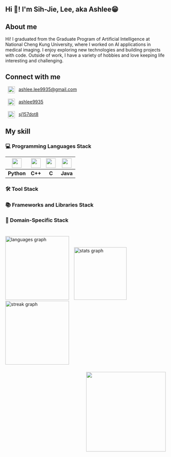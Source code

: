 <h2 align="left">Hi 👋! I'm Sih-Jie, Lee, aka Ashlee😁</h2>

###  
<!-- About me -->
<h2>About me</h2>
<p align="left">Hi! I graduated from the Graduate Program of Artificial Intelligence at National Cheng Kung University, where I worked on AI applications in medical imaging. I enjoy exploring new technologies and building projects with code. Outside of work, I have a variety of hobbies and love keeping life interesting and challenging.</p>

### 
<!-- Connect with me -->
<h2>Connect with me</h2>

<div align="left">  <!-- mail -->
  &nbsp;
  <img align="center" src="https://cdn-icons-png.flaticon.com/128/732/732200.png" alt="Ashlee's mail" height="22" />&nbsp;&nbsp;
  <a href="mailto:ashlee.lee9935@gmail.com" target="_blank">
    ashlee.lee9935@gmail.com
  </a>
</div><br>

<div align="left">  <!-- LinkedIn -->
  &nbsp;
  <img align="center" src="https://cdn-icons-png.flaticon.com/128/3536/3536505.png" alt="Ashlee's LinkedIn" height="22" />&nbsp;&nbsp; 
  <a href="https://www.linkedin.com/in/ashlee9935/" target="_blank">
    ashlee9935
  </a>
</div><br>

<div align="left">  <!-- Instagram -->
  &nbsp;
    <img align="center" src="https://raw.githubusercontent.com/rahuldkjain/github-profile-readme-generator/master/src/images/icons/Social/instagram.svg" alt="sj157dot8" height="22" />&nbsp;&nbsp;
  <a href="https://www.instagram.com/sj157dot8?igsh=MTk1eXkzbjF4OGx2cQ%3D%3D&utm_source=qr" target="_blank">
    sj157dot8
  </a>
</div>


###
<!-- My skill -->
<h2>My skill</h2>
<!-- Programming Languages -->

<h3>💻 Programming Languages Stack</h3>  <!-- Python, C++, C, Java -->

| <img src="https://cdn.jsdelivr.net/gh/devicons/devicon@latest/icons/python/python-original.svg" width="30"> | <img src="https://cdn.jsdelivr.net/gh/devicons/devicon@latest/icons/cplusplus/cplusplus-original.svg" width="30"> | <img src="https://cdn.jsdelivr.net/gh/devicons/devicon@latest/icons/c/c-original.svg" width="30"> | <img src="https://cdn.jsdelivr.net/gh/devicons/devicon@latest/icons/java/java-original.svg" width="30"> |
|:---:|:---:|:---:|:---:|
| **Python** | **C++** | **C** | **Java** |

<!-- Tool -->
<h3>🛠️ Tool Stack</h3>  <!-- eg. Visual Studio Code, Git, IntelliJ IDEA, Jupyter Notebook, Vim -->


<!-- Frameworks and Libraries -->
<h3>📚 Frameworks and Libraries Stack</h3>  <!-- eg. React.js, Spring Boot, Django, TensorFlow, Pandas -->


<!-- Domain-Specific -->
<h3>🤖 Domain-Specific Stack</h3>  <!-- eg. PyTorch, Scikit-learn, OpenCV, NLTK, Hugging Face Transformers -->

<!-- Not learned yet
<!-- OS --
<h3>🖥️ OS Stack</h3>  <!-- eg. Linux (Ubuntu, CentOS), Windows, macOS --
<!-- Project Management --
<h3>📊 Project Management Stack</h3>  <!-- eg. Agile/Scrum, Jira, Trello, Confluence, Kanban --
<!-- Database and Data Management --
<h3>🗄️ Database and Data Management Stack</h3>  <!-- eg. MySQL, PostgreSQL, MongoDB, Redis, Apache Kafka --
<!-- Cloud and Deployment --
<h3>☁️ Cloud and Deployment Stack</h3>  <!-- eg. AWS (EC2, S3), Google Cloud Platform, Azure, Docker, Kubernetes --
<!-- DevOps and CI/CD --
<h3>🔄 DevOps and CI/CD Stack</h3>  <!-- eg. Jenkins, GitHub Actions, Ansible, Prometheus, ELK Stack --
<!-- Testing and Quality Assurance --
<h3>🧪 Testing and Quality Assurance Stack</h3>  <!-- eg. JUnit, Pytest, Selenium, Postman, SonarQube --
-->


###
<br clear="both">

<div align="left">
  <img src="https://github-readme-stats.vercel.app/api/top-langs?username=sihjie&locale=en&hide_title=false&layout=compact&card_width=320&langs_count=6&theme=ayu-mirage&hide_border=false" height="200" alt="languages graph" /> &nbsp;&nbsp;
  <img src="https://github-readme-stats.vercel.app/api?username=sihjie&hide_title=false&hide_rank=false&show_icons=true&include_all_commits=true&count_private=true&disable_animations=false&theme=ayu-mirage&locale=en&hide_border=false" height="165" alt="stats graph" />
</div>

<div align="left">
  <img src="https://streak-stats.demolab.com?user=sihjie&locale=en&mode=daily&theme=ayu-mirage&hide_border=false&border_radius=5" height="200" alt="streak graph"  />
</div>

###
<!-- Maltese typing -->
<img align="right" height="250" src="https://media3.giphy.com/media/v1.Y2lkPTc5MGI3NjExMXQzOTl3dzdodjh0aHkwajdhMjllb2Vjbm55ZndkOGY0cWhjenBtcSZlcD12MV9pbnRlcm5hbF9naWZfYnlfaWQmY3Q9cw/yVih5iDoA8XTaJLl54/giphy.gif"  />

###
